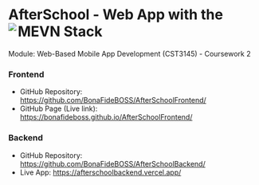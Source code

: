 <h1>
  <span>AfterSchool - Web App with the MEVN Stack</span>
  <img src="https://bonafideboss.github.io/AfterSchoolFrontend/assets/images/favicon.ico" align="left"/>
</h1>

Module: Web-Based Mobile App Development (CST3145) - Coursework 2

### Frontend
- GitHub Repository: https://github.com/BonaFideBOSS/AfterSchoolFrontend/
- GitHub Page (Live link): https://bonafideboss.github.io/AfterSchoolFrontend/

### Backend
- GitHub Repository: https://github.com/BonaFideBOSS/AfterSchoolBackend/
- Live App: https://afterschoolbackend.vercel.app/